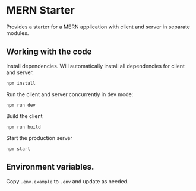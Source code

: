 # MERN Starter

Provides a starter for a MERN application with client and server in separate modules.

## Working with the code

Install dependencies. Will automatically install all dependencies for client and server.

```
npm install
```

Run the client and server concurrently in dev mode:

```
npm run dev
```

Build the client

```
npm run build
```

Start the production server

```
npm start
```

## Environment variables.

Copy `.env.example` to `.env` and update as needed.